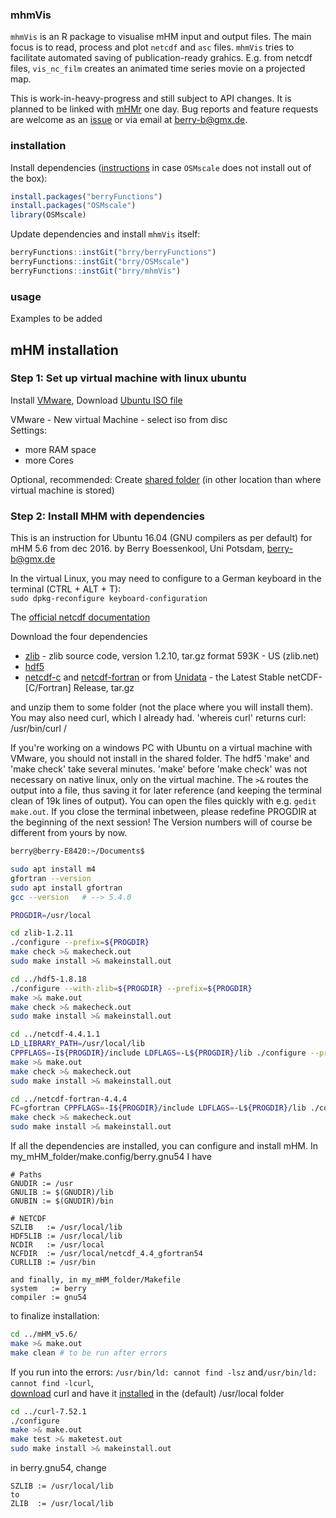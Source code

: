 ### mhmVis
`mhmVis` is an R package to visualise mHM input and output files.
The main focus is to read, process and plot `netcdf` and `asc` files.
`mhmVis` tries to facilitate automated saving of publication-ready grahics.
E.g. from netcdf files, `vis_nc_film` creates an animated time series movie on a projected map.

This is work-in-heavy-progress and still subject to API changes.
It is planned to be linked with [mHMr](https://github.com/JBrenn/mHMr) one day.
Bug reports and feature requests are welcome as an 
[issue](https://github.com/brry/mhmVis/issues) or via email at <berry-b@gmx.de>.

### installation

Install dependencies ([instructions](https://github.com/brry/OSMscale#intro) 
in case `OSMscale` does not install out of the box):
```R
install.packages("berryFunctions")
install.packages("OSMscale")
library(OSMscale)
```

Update dependencies and install `mhmVis` itself:
```R
berryFunctions::instGit("brry/berryFunctions")
berryFunctions::instGit("brry/OSMscale")
berryFunctions::instGit("brry/mhmVis")
```

### usage

Examples to be added


## mHM installation

### Step 1: Set up virtual machine with linux ubuntu

Install [VMware](https://www.vmware.com/products/player/playerpro-evaluation.html), Download [Ubuntu ISO file](https://www.ubuntu.com/download/desktop)

VMware - New virtual Machine - select iso from disc  
Settings:  
- more RAM space  
- more Cores  

Optional, recommended: Create 
[shared folder](https://www.vmware.com/support/ws5/doc/ws_running_shared_folders.html) 
(in other location than where virtual machine is stored)

### Step 2: Install MHM with dependencies

This is an instruction for Ubuntu 16.04 (GNU compilers as per default) for mHM 5.6 from dec 2016.
by Berry Boessenkool, Uni Potsdam, berry-b@gmx.de

In the virtual Linux, you may need to configure to a German keyboard in the terminal (CTRL + ALT + T):  
`sudo dpkg-reconfigure keyboard-configuration`

The [official netcdf documentation](http://www.unidata.ucar.edu/software/netcdf/docs/getting_and_building_netcdf.html)

Download the four dependencies 

* [zlib](http://www.zlib.net/) - zlib source code, version 1.2.10, tar.gz format 593K -  US (zlib.net) 
* [hdf5](https://support.hdfgroup.org/downloads/)
* [netcdf-c](https://github.com/Unidata/netcdf-c/releases) and [netcdf-fortran](https://github.com/Unidata/netcdf-fortran/releases) or from [Unidata](http://www.unidata.ucar.edu/downloads/netcdf/index.jsp) - the Latest Stable netCDF-[C/Fortran] Release, tar.gz

and unzip them to some folder (not the place where you will install them). 
You may also need curl, which I already had. 'whereis curl' returns curl: /usr/bin/curl /

If you're working on a windows PC with Ubuntu on a virtual machine with VMware, you should not install in the shared folder.
The hdf5 'make' and 'make check' take several minutes. 
'make' before 'make check' was not necessary on native linux, only on the virtual machine.
The `>&` routes the output into a file, thus saving it for later reference 
(and keeping the terminal clean of 19k lines of output). You can open the files quickly with e.g. `gedit make.out`.
If you close the terminal inbetween, please redefine PROGDIR at the beginning of the next session!
The Version numbers will of course be different from yours by now.

```bash
berry@berry-E8420:~/Documents$

sudo apt install m4
gfortran --version 
sudo apt install gfortran
gcc --version   # --> 5.4.0 

PROGDIR=/usr/local

cd zlib-1.2.11
./configure --prefix=${PROGDIR}
make check >& makecheck.out
sudo make install >& makeinstall.out

cd ../hdf5-1.8.18
./configure --with-zlib=${PROGDIR} --prefix=${PROGDIR}
make >& make.out
make check >& makecheck.out
sudo make install >& makeinstall.out

cd ../netcdf-4.4.1.1
LD_LIBRARY_PATH=/usr/local/lib
CPPFLAGS=-I${PROGDIR}/include LDFLAGS=-L${PROGDIR}/lib ./configure --prefix=${PROGDIR}
make >& make.out
make check >& makecheck.out
sudo make install >& makeinstall.out

cd ../netcdf-fortran-4.4.4
FC=gfortran CPPFLAGS=-I${PROGDIR}/include LDFLAGS=-L${PROGDIR}/lib ./configure --prefix=/usr/local/netcdf_4.4_gfortran54
make check >& makecheck.out
sudo make install >& makeinstall.out
```


If all the dependencies are installed, you can configure and install mHM.
In my_mHM_folder/make.config/berry.gnu54 I have
```
# Paths
GNUDIR := /usr
GNULIB := $(GNUDIR)/lib
GNUBIN := $(GNUDIR)/bin

# NETCDF
SZLIB   := /usr/local/lib
HDF5LIB := /usr/local/lib
NCDIR   := /usr/local
NCFDIR  := /usr/local/netcdf_4.4_gfortran54
CURLLIB := /usr/bin

and finally, in my_mHM_folder/Makefile
system   := berry
compiler := gnu54
```

to finalize installation:
```bash
cd ../mHM_v5.6/
make >& make.out
make clean # to be run after errors
```

If you run into the errors:
`/usr/bin/ld: cannot find -lsz` and`/usr/bin/ld: cannot find -lcurl`,  
[download](https://curl.haxx.se/download.html) curl and have it 
[installed](https://curl.haxx.se/docs/install.html) in the (default) /usr/local folder

```bash
cd ../curl-7.52.1
./configure
make >& make.out
make test >& maketest.out
sudo make install >& makeinstall.out
```

in berry.gnu54, change
```
SZLIB := /usr/local/lib
to
ZLIB  := /usr/local/lib
```




